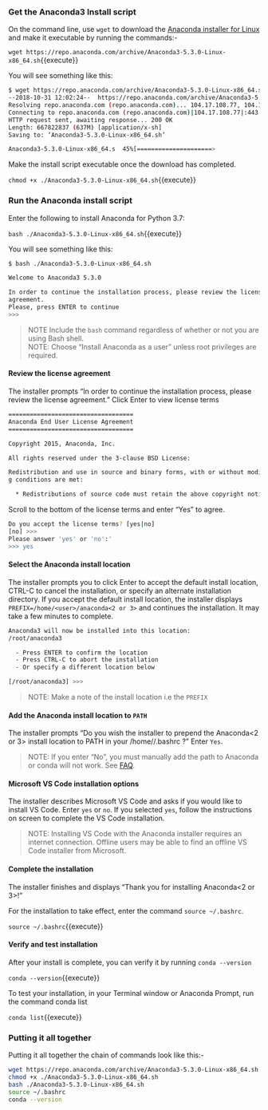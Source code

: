 

### Get the Anaconda3 Install script
On the command line, use `wget` to download the [Anaconda installer for Linux](https://www.anaconda.com/download/#linux) and make it executable by running the commands:-

`wget https://repo.anaconda.com/archive/Anaconda3-5.3.0-Linux-x86_64.sh`{{execute}}

You will see something like this:

```bash
$ wget https://repo.anaconda.com/archive/Anaconda3-5.3.0-Linux-x86_64.sh
--2018-10-31 12:02:24--  https://repo.anaconda.com/archive/Anaconda3-5.3.0-Linux-x86_64.sh
Resolving repo.anaconda.com (repo.anaconda.com)... 104.17.108.77, 104.17.111.77, 104.17.109.77, ...
Connecting to repo.anaconda.com (repo.anaconda.com)|104.17.108.77|:443... connected.
HTTP request sent, awaiting response... 200 OK
Length: 667822837 (637M) [application/x-sh]
Saving to: ‘Anaconda3-5.3.0-Linux-x86_64.sh’

Anaconda3-5.3.0-Linux-x86_64.s  45%[=====================>                            ] 288.47M  47.0MB/s    eta 8s
```

Make the install script executable once the download has completed.

`chmod +x ./Anaconda3-5.3.0-Linux-x86_64.sh`{{execute}}

### Run the Anaconda install script
Enter the following to install Anaconda for Python 3.7:

`bash ./Anaconda3-5.3.0-Linux-x86_64.sh`{{execute}}

You will see something like this:

```bash
$ bash ./Anaconda3-5.3.0-Linux-x86_64.sh

Welcome to Anaconda3 5.3.0

In order to continue the installation process, please review the license
agreement.
Please, press ENTER to continue
>>>
```
>NOTE Include the `bash` command regardless of whether or not you are using Bash shell.  
>NOTE: Choose “Install Anaconda as a user” unless root privileges are required.  

#### Review the license agreement

The installer prompts “In order to continue the installation process, please review the license agreement.” Click Enter to view license terms


```bash
===================================
Anaconda End User License Agreement
===================================

Copyright 2015, Anaconda, Inc.

All rights reserved under the 3-clause BSD License:

Redistribution and use in source and binary forms, with or without modification, are permitted provided that the followin
g conditions are met:

  * Redistributions of source code must retain the above copyright notice, this ....
```

Scroll to the bottom of the license terms and enter “Yes” to agree.

```bash
Do you accept the license terms? [yes|no]
[no] >>>
Please answer 'yes' or 'no':'
>>> yes
```

#### Select the Anaconda install location

The installer prompts you to click Enter to accept the default install location, CTRL-C to cancel the installation, or specify an alternate installation directory. If you accept the default install location, the installer displays `PREFIX=/home/<user>/anaconda<2 or 3>` and continues the installation. It may take a few minutes to complete.

```bash
Anaconda3 will now be installed into this location:
/root/anaconda3

  - Press ENTER to confirm the location
  - Press CTRL-C to abort the installation
  - Or specify a different location below

[/root/anaconda3] >>>
```
>NOTE: Make a note of the install location i.e the `PREFIX`

#### Add the Anaconda install location to `PATH`

The installer prompts “Do you wish the installer to prepend the Anaconda<2 or 3> install location to PATH in your /home/<user>/.bashrc ?” Enter `Yes`.

   >NOTE: If you enter “No”, you must manually add the path to Anaconda or conda will not work. See [FAQ](http://docs.anaconda.com/anaconda/user-guide/faq/#distribution-faq-linux-path).

#### Microsoft VS Code installation options

The installer describes Microsoft VS Code and asks if you would like to install VS Code. Enter `yes` or `no`. If you selected `yes`, follow the instructions on screen to complete the VS Code installation.

   >NOTE: Installing VS Code with the Anaconda installer requires an internet connection. Offline users may be able to find an offline VS Code installer from Microsoft.

#### Complete the installation
The installer finishes and displays “Thank you for installing Anaconda<2 or 3>!”

For the installation to take effect, enter the command `source ~/.bashrc`.

`source ~/.bashrc`{{execute}}

#### Verify and test installation
After your install is complete, you can verify it by running `conda --version`

`conda --version`{{execute}}

To test your installation, in your Terminal window or Anaconda Prompt, run the command conda list

`conda list`{{execute}}



### Putting it all together

Putting it all together the chain of commands look like this:-

```bash
wget https://repo.anaconda.com/archive/Anaconda3-5.3.0-Linux-x86_64.sh
chmod +x ./Anaconda3-5.3.0-Linux-x86_64.sh
bash ./Anaconda3-5.3.0-Linux-x86_64.sh
source ~/.bashrc
conda --version
```
